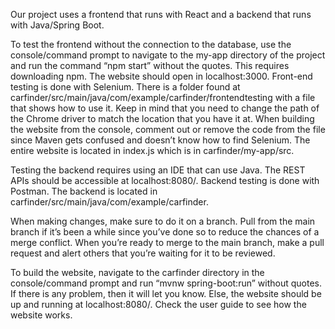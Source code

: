 Our project uses a frontend that runs with React and a backend that runs with Java/Spring Boot.


To test the frontend without the connection to the database, use the console/command prompt to navigate to the my-app directory of the project and run the command “npm start” without the quotes. This requires downloading npm. The website should open in localhost:3000.
Front-end testing is done with Selenium. There is a folder found at carfinder/src/main/java/com/example/carfinder/frontendtesting with a file that shows how to use it. Keep in mind that you need to change the path of the Chrome driver to match the location that you have it at. When building the website from the console, comment out or remove the code from the file since Maven gets confused and doesn’t know how to find Selenium.
The entire website is located in index.js which is in carfinder/my-app/src.


Testing the backend requires using an IDE that can use Java. The REST APIs should be accessible at localhost:8080/.
Backend testing is done with Postman.
The backend is located in carfinder/src/main/java/com/example/carfinder.


When making changes, make sure to do it on a branch. Pull from the main branch if it’s been a while since you’ve done so to reduce the chances of a merge conflict. When you’re ready to merge to the main branch, make a pull request and alert others that you’re waiting for it to be reviewed.


To build the website, navigate to the carfinder directory in the console/command prompt and run “mvnw spring-boot:run” without quotes. If there is any problem, then it will let you know. Else, the website should be up and running at localhost:8080/. Check the user guide to see how the website works.